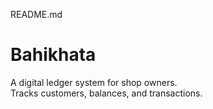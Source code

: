 README.md

# Bahikhata
A digital ledger system for shop owners.  
Tracks customers, balances, and transactions.  
